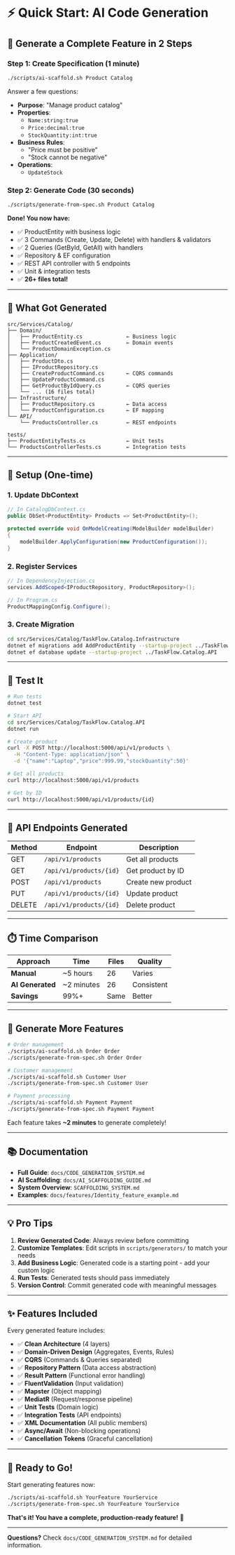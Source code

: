 # ⚡ Quick Start: AI Code Generation

## 🎯 Generate a Complete Feature in 2 Steps

### Step 1: Create Specification (1 minute)

```bash
./scripts/ai-scaffold.sh Product Catalog
```

Answer a few questions:
- **Purpose**: "Manage product catalog"
- **Properties**:
  - `Name:string:true`
  - `Price:decimal:true`
  - `StockQuantity:int:true`
- **Business Rules**:
  - "Price must be positive"
  - "Stock cannot be negative"
- **Operations**:
  - `UpdateStock`

### Step 2: Generate Code (30 seconds)

```bash
./scripts/generate-from-spec.sh Product Catalog
```

**Done! You now have:**
- ✅ ProductEntity with business logic
- ✅ 3 Commands (Create, Update, Delete) with handlers & validators
- ✅ 2 Queries (GetById, GetAll) with handlers
- ✅ Repository & EF configuration
- ✅ REST API controller with 5 endpoints
- ✅ Unit & integration tests
- ✅ **26+ files total!**

---

## 📁 What Got Generated

```
src/Services/Catalog/
├── Domain/
│   ├── ProductEntity.cs              ← Business logic
│   ├── ProductCreatedEvent.cs        ← Domain events
│   └── ProductDomainException.cs
├── Application/
│   ├── ProductDto.cs
│   ├── IProductRepository.cs
│   ├── CreateProductCommand.cs       ← CQRS commands
│   ├── UpdateProductCommand.cs
│   ├── GetProductByIdQuery.cs        ← CQRS queries
│   └── ... (16 files total)
├── Infrastructure/
│   ├── ProductRepository.cs          ← Data access
│   └── ProductConfiguration.cs       ← EF mapping
└── API/
    └── ProductsController.cs         ← REST endpoints

tests/
├── ProductEntityTests.cs             ← Unit tests
└── ProductsControllerTests.cs        ← Integration tests
```

---

## 🔧 Setup (One-time)

### 1. Update DbContext

```csharp
// In CatalogDbContext.cs
public DbSet<ProductEntity> Products => Set<ProductEntity>();

protected override void OnModelCreating(ModelBuilder modelBuilder)
{
    modelBuilder.ApplyConfiguration(new ProductConfiguration());
}
```

### 2. Register Services

```csharp
// In DependencyInjection.cs
services.AddScoped<IProductRepository, ProductRepository>();

// In Program.cs
ProductMappingConfig.Configure();
```

### 3. Create Migration

```bash
cd src/Services/Catalog/TaskFlow.Catalog.Infrastructure
dotnet ef migrations add AddProductEntity --startup-project ../TaskFlow.Catalog.API
dotnet ef database update --startup-project ../TaskFlow.Catalog.API
```

---

## 🧪 Test It

```bash
# Run tests
dotnet test

# Start API
cd src/Services/Catalog/TaskFlow.Catalog.API
dotnet run
```

```bash
# Create product
curl -X POST http://localhost:5000/api/v1/products \
  -H "Content-Type: application/json" \
  -d '{"name":"Laptop","price":999.99,"stockQuantity":50}'

# Get all products
curl http://localhost:5000/api/v1/products

# Get by ID
curl http://localhost:5000/api/v1/products/{id}
```

---

## 🎨 API Endpoints Generated

| Method | Endpoint | Description |
|--------|----------|-------------|
| GET | `/api/v1/products` | Get all products |
| GET | `/api/v1/products/{id}` | Get product by ID |
| POST | `/api/v1/products` | Create new product |
| PUT | `/api/v1/products/{id}` | Update product |
| DELETE | `/api/v1/products/{id}` | Delete product |

---

## ⏱️ Time Comparison

| Approach | Time | Files | Quality |
|----------|------|-------|---------|
| **Manual** | ~5 hours | 26 | Varies |
| **AI Generated** | ~2 minutes | 26 | Consistent |
| **Savings** | 99%+ | Same | Better |

---

## 🚀 Generate More Features

```bash
# Order management
./scripts/ai-scaffold.sh Order Order
./scripts/generate-from-spec.sh Order Order

# Customer management
./scripts/ai-scaffold.sh Customer User
./scripts/generate-from-spec.sh Customer User

# Payment processing
./scripts/ai-scaffold.sh Payment Payment
./scripts/generate-from-spec.sh Payment Payment
```

Each feature takes **~2 minutes** to generate completely!

---

## 📚 Documentation

- **Full Guide**: `docs/CODE_GENERATION_SYSTEM.md`
- **AI Scaffolding**: `docs/AI_SCAFFOLDING_GUIDE.md`
- **System Overview**: `SCAFFOLDING_SYSTEM.md`
- **Examples**: `docs/features/Identity_feature_example.md`

---

## 💡 Pro Tips

1. **Review Generated Code**: Always review before committing
2. **Customize Templates**: Edit scripts in `scripts/generators/` to match your needs
3. **Add Business Logic**: Generated code is a starting point - add your custom logic
4. **Run Tests**: Generated tests should pass immediately
5. **Version Control**: Commit generated code with meaningful messages

---

## ✨ Features Included

Every generated feature includes:

- ✅ **Clean Architecture** (4 layers)
- ✅ **Domain-Driven Design** (Aggregates, Events, Rules)
- ✅ **CQRS** (Commands & Queries separated)
- ✅ **Repository Pattern** (Data access abstraction)
- ✅ **Result Pattern** (Functional error handling)
- ✅ **FluentValidation** (Input validation)
- ✅ **Mapster** (Object mapping)
- ✅ **MediatR** (Request/response pipeline)
- ✅ **Unit Tests** (Domain logic)
- ✅ **Integration Tests** (API endpoints)
- ✅ **XML Documentation** (All public members)
- ✅ **Async/Await** (Non-blocking operations)
- ✅ **Cancellation Tokens** (Graceful cancellation)

---

## 🎉 Ready to Go!

Start generating features now:

```bash
./scripts/ai-scaffold.sh YourFeature YourService
./scripts/generate-from-spec.sh YourFeature YourService
```

**That's it! You have a complete, production-ready feature!** 🚀

---

**Questions?** Check `docs/CODE_GENERATION_SYSTEM.md` for detailed information.
